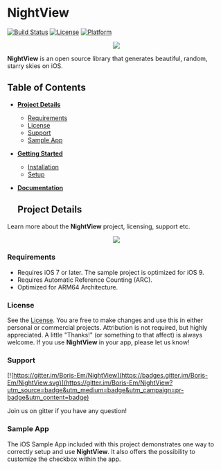 # NightView

[![Build Status](https://travis-ci.org/Boris-Em/NightView.svg?branch=master)](https://travis-ci.org/Boris-Em/NightView)
[![License](https://img.shields.io/cocoapods/l/BEMCheckBox.svg?style=flat)](http://cocoadocs.org/docsets/NightView)
[![Platform](https://img.shields.io/cocoapods/p/BEMCheckBox.svg?style=flat)](http://cocoadocs.org/docsets/NightView)

<p align="center"><img src="https://s32.postimg.org/6w9jyums5/Night_View.jpg"/></p>	

**NightView** is an open source library that generates beautiful, random, starry skies on iOS.  

## Table of Contents

* [**Project Details**](#project-details)  
  * [Requirements](#requirements)
  * [License](#license)
  * [Support](#support)
  * [Sample App](#sample-app)
* [**Getting Started**](#getting-started)
  * [Installation](#installation)
  * [Setup](#setup)
* [**Documentation**](#documentation)
 
  
  ## Project Details
Learn more about the **NightView** project, licensing, support etc.

<p align="center"><img src="https://s31.postimg.org/tn5o1yikb/Night_View_i_Phone.jpg"/></p>

### Requirements
 - Requires iOS 7 or later. The sample project is optimized for iOS 9.
 - Requires Automatic Reference Counting (ARC).
 - Optimized for ARM64 Architecture.

### License
See the [License](https://github.com/Boris-Em/NightView/blob/master/LICENSE). You are free to make changes and use this in either personal or commercial projects. Attribution is not required, but highly appreciated. A little "Thanks!" (or something to that affect) is always welcome. If you use **NightView** in your app, please let us know!

### Support
[![https://gitter.im/Boris-Em/NightView](https://badges.gitter.im/Boris-Em/NightView.svg)](https://gitter.im/Boris-Em/NightView?utm_source=badge&utm_medium=badge&utm_campaign=pr-badge&utm_content=badge)  

Join us on gitter if you have any question!

### Sample App
The iOS Sample App included with this project demonstrates one way to correctly setup and use **NightView**. It also offers the possibility to customize the checkbox within the app.

